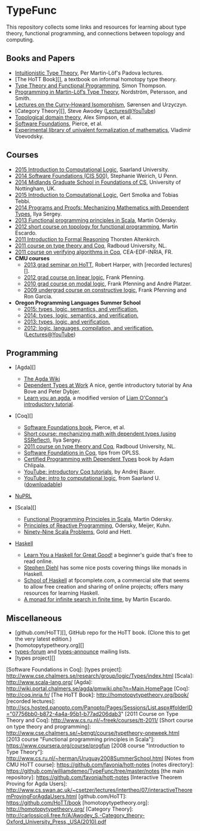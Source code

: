 TypeFunc
========
This repository collects some links and resources for learning about type
theory, functional programming, and connections between topology and computing.

Books and Papers
----------------
+ [Intuitionistic Type Theory](http://www.csie.ntu.edu.tw/~b94087/ITT.pdf), Per Martin-L&ouml;f's Padova lectures. 
+ [The HoTT Book][], a textbook on informal homotopy type theory.   
+ [Type Theory and Functional Programming](https://www.cs.kent.ac.uk/people/staff/sjt/TTFP/), Simon Thompson.  
+ [Programming in Martin-L&ouml;f’s Type Theory](http://www.cse.chalmers.se/research/group/logic/book/),
  Nordstr&ouml;m, Petersson, and Smith.  
+ [Lectures on the Curry-Howard Isomorphism](http://citeseerx.ist.psu.edu/viewdoc/summary?doi=10.1.1.17.7385), Sørensen and Urzyczyn.  
+ [Category Theory][], Steve Awodey ([Lectures@YouTube](http://youtu.be/ZKmodCApZwk))  
+ [Topological domain theory](http://homepages.inf.ed.ac.uk/als/Research/topological-domain-theory.html), Alex Simpson, et al.
+ [Software Foundations](http://www.cis.upenn.edu/~bcpierce/sf/), Pierce, et al.  
+ [Experimental library of univalent formalization of mathematics][], Vladimir Voevodsky.

Courses
-------
+ [2015 Introduction to Computational Logic](https://courses.ps.uni-saarland.de/icl_15/), Saarland University.  
+ [2014 Software Foundations (CIS 500)](http://www.seas.upenn.edu/~cis500/current/index.html), Stephanie Weirich, U Penn.  
+ [2014 Midlands Graduate School in Foundations of CS](http://www.cs.nott.ac.uk/~txa/mgs.2014/), University of Nottingham, UK.  
+ [2015 Introduction to Computational Logic](https://courses.ps.uni-saarland.de/icl_15/), Gert Smolka and Tobias Tebbi.  
+ [2014 Programs and Proofs: Mechanizing Mathematics with Dependent Types](http://ilyasergey.net/pnp-2014/), Ilya Sergey.   
+ [2013 Functional programming principles in Scala](https://www.coursera.org/course/progfun), Martin Odersky.  
+ [2012 short course on topology for functional programming](http://www.cs.bham.ac.uk/~mhe/.talks/EWSCS2012/), Martin Escardo.  
+ [2011 Introduction to Formal Reasoning](http://www.cs.nott.ac.uk/~txa/g52ifr/) Thorsten Altenkirch.  
+ [2011 course on type theory and Coq](http://www.cs.ru.nl/~freek/courses/tt-2011/), Radboud University, NL.  
+ [2011 course on verifying algorithms in Coq](http://www.di.ens.fr/~zappa/teaching/coq/ecole11/), CEA-EDF-INRIA, FR.  
+ **CMU courses**
    - [2013 grad seminar on HoTT](http://www.cs.cmu.edu/~rwh/courses/hott/), Robert Harper, with [recorded lectures][].  
    - [2012 grad course on linear logic](http://www.cs.cmu.edu/~fp/courses/15816-s12/), Frank Pfenning.  
    - [2010 grad course on modal logic](http://www.cs.cmu.edu/~fp/courses/15816-s10/), Frank Pfenning and André Platzer.  
    - [2009 undergrad course on constructive logic](http://www.cs.cmu.edu/~fp/courses/15317-f09/index.html), Frank Pfenning and Ron Garcia.
+ **Oregon Programming Languages Summer School**
    - [2015: types, logic, semantics, and verification.](https://www.cs.uoregon.edu/research/summerschool/summer15/index.php)  
    - [2014: types, logic, semantics, and verification.](http://www.cs.uoregon.edu/research/summerschool/summer14/index.html)  
    - [2013: types, logic, and verification.](http://www.cs.uoregon.edu/research/summerschool/summer13/)  
    - [2012: logic, languages, compilation, and verification.](http://www.cs.uoregon.edu/research/summerschool/summer12/) ([Lectures@YouTube](http://www.youtube.com/playlist?list=PL8Ky8lYL8-Oh7awp0sqa82o7Ggt4AGhyf))  

Programming
-----------
+ [Agda][]  
    - [The Agda Wiki](http://wiki.portal.chalmers.se/agda/pmwiki.php?n=Main.HomePage)
    - [Dependent Types at Work](http://www.cse.chalmers.se/~peterd/papers/DependentTypesAtWork.pdf) A nice, gentle introductory tutorial by Ana Bove and Peter Dybjer.
    - [Learn you an agda](http://williamdemeo.github.io/2014/02/27/learn-you-an-agda/), a modified version of [Liam O'Connor's introductory tutorial](http://learnyouanagda.liamoc.net/).

+ [Coq][]  
    - [Software Foundations book](http://www.cis.upenn.edu/~bcpierce/sf/), Pierce, et al.  
    + [Short course: mechanizing math with dependent types (using SSReflect)](http://ilyasergey.net/pnp-2014/), Ilya Sergey.   
    - [2011 course on type theory and Coq](http://www.cs.ru.nl/~freek/courses/tt-2011/), Radboud University, NL.  
    - [Software Foundations in Coq](http://web.cecs.pdx.edu/~apt/coq_hints.html), tips from OPLSS.  
    - [Certified Programming with Dependent Types](http://adam.chlipala.net/cpdt/cpdt.pdf) book by Adam Chlipala.  
    - [YouTube: introductory Coq tutorials](https://www.youtube.com/playlist?list=PL5FJyaC2WsVlcWB4we3sPe6t09Vviu3Hn), by Andrej Bauer.  
	- [YouTube: intro to computational logic](https://www.youtube.com/playlist?list=PL5FJyaC2WsVnmxmaOixx3EWx3888BToGJ), from Saarland U. ([downloadable](https://www.ps.uni-saarland.de/courses/cl/videos.php))
	
+ [NuPRL](http://www.nuprl.org/)

+ [Scala][]  
    - [Functional Programming Principles in Scala](https://www.coursera.org/course/progfun), Martin Odersky.  
	- [Principles of Reactive Programming](https://www.coursera.org/course/reactive), Odersky, Meijer, Kuhn.  
	- [Ninety-Nine Scala Problems](http://aperiodic.net/phil/scala/s-99/), Gold and Hett.  

+ [Haskell](http://www.haskell.org/)  
	- [Learn You a Haskell for Great Good!](http://learnyouahaskell.com/) a
      beginner's guide that's free to read online.  
	- [Stephen Diehl](http://www.stephendiehl.com/posts.html) has some nice
      posts covering things like monads in Haskell.   
	- [School of Haskell](https://www.fpcomplete.com/school) at fpcomplete.com,
      a commercial site that seems to allow free creation and sharing of online projects;
      offers many resources for learning Haskell.
	- [A monad for infinite search in finite time](http://math.andrej.com/2008/11/21/a-haskell-monad-for-infinite-search-in-finite-time/), by Martin Escardo.
	
Miscellaneous
-------------
+ [github.com/HoTT][], GitHub repo for the HoTT book. (Clone this to get the very latest edition.)
+ [homotopytypetheory.org][]  
+ [types-forum][] and [types-announce][] mailing lists.  
+ [types project][]

[types-forum]: http://lists.seas.upenn.edu/mailman/listinfo/types-list
[types-announce]: http://lists.seas.upenn.edu/mailman/listinfo/types-announce
[Experimental library of univalent formalization of mathematics]: http://arxiv.org/abs/1401.0053
[Software Foundations in Coq]: 
[types project]: http://www.cse.chalmers.se/research/group/logic/Types/index.html
[Scala]: http://www.scala-lang.org/
[Agda]: http://wiki.portal.chalmers.se/agda/pmwiki.php?n=Main.HomePage
[Coq]: http://coq.inria.fr/
[The HoTT Book]: http://homotopytypetheory.org/book/
[recorded lectures]: http://scs.hosted.panopto.com/Panopto/Pages/Sessions/List.aspx#folderID="07756bb0-b872-4a4a-95b1-b77ad206dab3"
[2011 Course on Type Theory and Coq]: http://www.cs.ru.nl/~freek/courses/tt-2011/
[Short course on type theory and programming]: http://www.cse.chalmers.se/~bengt/course/typetheory-oneweek.html
[2013 course "Functional programming principles in Scala"]: https://www.coursera.org/course/progfun
[2008 course "Introduction to Type Theory"]: http://www.cs.ru.nl/~herman/Uruguay2008SummerSchool.html
[Notes from CMU HoTT course]: https://github.com/favonia/hott-notes
[notes directory]: https://github.com/williamdemeo/TypeFunc/tree/master/notes
[the main repository]: https://github.com/favonia/hott-notes
[Interactive Theorem Proving for Agda Users]: http://www.cs.swan.ac.uk/~csetzer/lectures/intertheo/07/interactiveTheoremProvingForAgdaUsers.html
[github.com/HoTT]: https://github.com/HoTT/book
[homotopytypetheory.org]: http://homotopytypetheory.org/
[Category Theory]: http://carlossicoli.free.fr/A/Awodey_S.-Category_theory-Oxford_University_Press,_USA(2010).pdf
